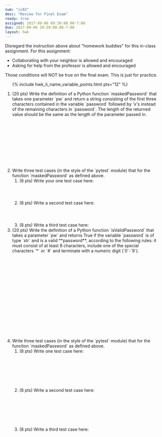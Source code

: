 ```yaml
---
num: "ic02"
desc: "Review for Final Exam"
ready: true
assigned: 2017-09-06 09:30:00.00-7:00
due: 2017-09-06 10:50:00.00-7:00
layout: hwk
---
```


Disregard the instruction above about "homework buddies" for this in-class assignment.  For this assignment:
* Collaborating with your neighbor is allowed and encouraged
* Asking for help from the professor is allowed and encouraged

Those conditions will NOT be true on the final exam.  This is just for practice.

<div style="display:none">https://ucsb-cs8-m17.github.io/hwk/ic02/
</div>

<ol>

{% include hwk_li_name_variable_points.html pts="12" %}


<li markdown="1" style="margin-bottom:12em"> (20 pts) Write the definition of a Python function `maskedPassword` that takes one parameter `pw` and return a string consisting of the first three characters contained in the variable `password` followed by 'x's instead of the remaining characters in `password`.  The length of the returned value should be the same as the length of the parameter passed in.
</li>

<li markdown="1" style="margin-bottom:0em"> Write three test cases (in the style of the `pytest` module) that for the function `maskedPassword` as defined above.    

<ol>
<li style="margin-bottom: 4em;">(8 pts) Write your one test case here:
</li>
<li style="margin-bottom: 4em;">(8 pts) Write a second test case here:
</li>
<li style="margin-bottom: 0em;">(8 pts) Write a third test case here:
<div class="pagebreak">
</div>
</li>
</ol>

</li>


<li markdown="1" style="margin-bottom:20em"> (20 pts) Write the definition of a Python function `isValidPassword` that takes a parameter `pw` and returns True if the variable `password` is of type `str` and is a valid **password**, according to the following rules: it must consist of at least 8 characters, include one of the special characters `*` or `#` and terminate with a numeric digit (`0`-`9`).
</li>

<li markdown="1" style="margin-bottom:0em"> Write three test cases (in the style of the `pytest` module) that for the function `maskedPassword` as defined above.    

<ol>
<li style="margin-bottom: 8em;">(8 pts) Write one test case here:
</li>
<li style="margin-bottom: 8em;">(8 pts) Write a second test case here:
</li>
<li style="margin-bottom: 8em;">(8 pts) Write a third test case here:
</li>
</ol>

</li>

</ol>
